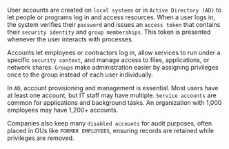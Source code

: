 User accounts are created on `local systems` or in `Active Directory (AD)` to let people or programs log in and access resources. When a user logs in, the system verifies their `password` and issues an `access token` that contains their `security identity` and `group memberships`. This token is presented whenever the user interacts with processes.

Accounts let employees or contractors log in, allow services to run under a specific `security context`, and manage access to files, applications, or network shares. `Groups` make administration easier by assigning privileges once to the group instead of each user individually.

In `AD`, account provisioning and management is essential. Most users have at least one account, but IT staff may have multiple. `Service accounts` are common for applications and background tasks. An organization with 1,000 employees may have 1,200+ accounts.

Companies also keep many `disabled accounts` for audit purposes, often placed in OUs like `FORMER EMPLOYEES`, ensuring records are retained while privileges are removed.


